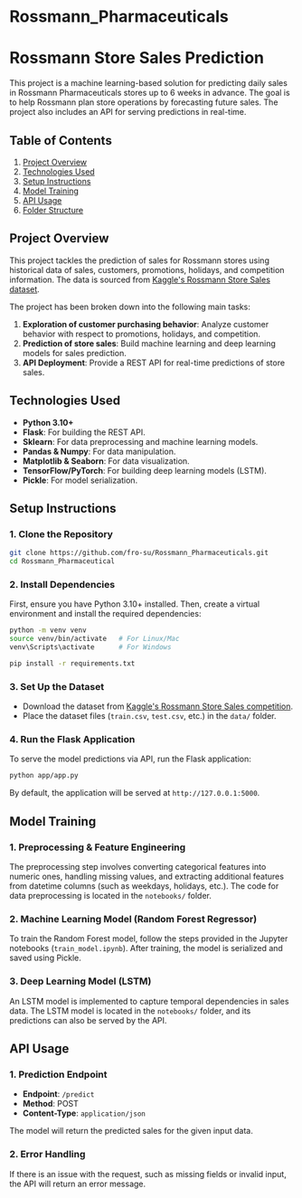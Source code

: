 # Rossmann_Pharmaceuticals

# Rossmann Store Sales Prediction

This project is a machine learning-based solution for predicting daily sales in Rossmann Pharmaceuticals stores up to 6 weeks in advance. The goal is to help Rossmann plan store operations by forecasting future sales. The project also includes an API for serving predictions in real-time.

## Table of Contents

1. [Project Overview](#project-overview)
2. [Technologies Used](#technologies-used)
3. [Setup Instructions](#setup-instructions)
4. [Model Training](#model-training)
5. [API Usage](#api-usage)
6. [Folder Structure](#folder-structure)

## Project Overview

This project tackles the prediction of sales for Rossmann stores using historical data of sales, customers, promotions, holidays, and competition information. The data is sourced from [Kaggle's Rossmann Store Sales dataset](https://www.kaggle.com/c/rossmann-store-sales/data).

The project has been broken down into the following main tasks:

1. **Exploration of customer purchasing behavior**: Analyze customer behavior with respect to promotions, holidays, and competition.
2. **Prediction of store sales**: Build machine learning and deep learning models for sales prediction.
3. **API Deployment**: Provide a REST API for real-time predictions of store sales.

## Technologies Used

- **Python 3.10+**
- **Flask**: For building the REST API.
- **Sklearn**: For data preprocessing and machine learning models.
- **Pandas & Numpy**: For data manipulation.
- **Matplotlib & Seaborn**: For data visualization.
- **TensorFlow/PyTorch**: For building deep learning models (LSTM).
- **Pickle**: For model serialization.

## Setup Instructions

### 1. Clone the Repository

```bash
git clone https://github.com/fro-su/Rossmann_Pharmaceuticals.git
cd Rossmann_Pharmaceutical
```

### 2. Install Dependencies

First, ensure you have Python 3.10+ installed. Then, create a virtual environment and install the required dependencies:

```bash
python -m venv venv
source venv/bin/activate   # For Linux/Mac
venv\Scripts\activate      # For Windows

pip install -r requirements.txt
```

### 3. Set Up the Dataset

- Download the dataset from [Kaggle's Rossmann Store Sales competition](https://www.kaggle.com/c/rossmann-store-sales/data).
- Place the dataset files (`train.csv`, `test.csv`, etc.) in the `data/` folder.

### 4. Run the Flask Application

To serve the model predictions via API, run the Flask application:

```bash
python app/app.py
```

By default, the application will be served at `http://127.0.0.1:5000`.

## Model Training

### 1. Preprocessing & Feature Engineering

The preprocessing step involves converting categorical features into numeric ones, handling missing values, and extracting additional features from datetime columns (such as weekdays, holidays, etc.). The code for data preprocessing is located in the `notebooks/` folder.

### 2. Machine Learning Model (Random Forest Regressor)

To train the Random Forest model, follow the steps provided in the Jupyter notebooks (`train_model.ipynb`). After training, the model is serialized and saved using Pickle.

### 3. Deep Learning Model (LSTM)

An LSTM model is implemented to capture temporal dependencies in sales data. The LSTM model is located in the `notebooks/` folder, and its predictions can also be served by the API.

## API Usage

### 1. Prediction Endpoint

- **Endpoint**: `/predict`
- **Method**: POST
- **Content-Type**: `application/json`

The model will return the predicted sales for the given input data.

### 2. Error Handling

If there is an issue with the request, such as missing fields or invalid input, the API will return an error message.
